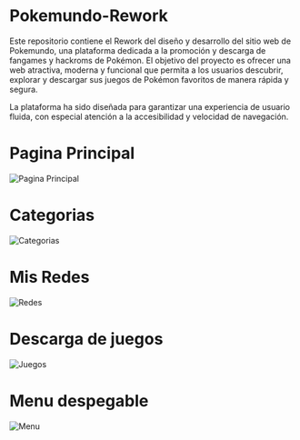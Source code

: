 # Pokemundo-Rework

Este repositorio contiene el Rework del diseño y desarrollo del sitio web de Pokemundo, una plataforma dedicada a la promoción y descarga de fangames y hackroms de Pokémon. El objetivo del proyecto es ofrecer una web atractiva, moderna y funcional que permita a los usuarios descubrir, explorar y descargar sus juegos de Pokémon favoritos de manera rápida y segura.

La plataforma ha sido diseñada para garantizar una experiencia de usuario fluida, con especial atención a la accesibilidad y velocidad de navegación.

# Pagina Principal
![Pagina Principal](Pagina-Principal.png)

# Categorias
![Categorias](NDS-y-Categoria-por-individual.png)

# Mis Redes
![Redes](Mis-Redes.png)

# Descarga de juegos
![Juegos](Descarga-de-los-juegos.png)

# Menu despegable
![Menu](Menu-Categorias-despegable.png)
